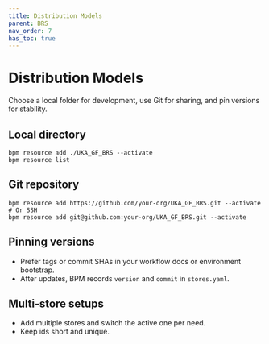 ```yaml
---
title: Distribution Models
parent: BRS
nav_order: 7
has_toc: true
---
```


# Distribution Models

Choose a local folder for development, use Git for sharing, and pin versions for stability.

## Local directory
```
bpm resource add ./UKA_GF_BRS --activate
bpm resource list
```

## Git repository
```
bpm resource add https://github.com/your-org/UKA_GF_BRS.git --activate
# Or SSH
bpm resource add git@github.com:your-org/UKA_GF_BRS.git --activate
```

## Pinning versions
- Prefer tags or commit SHAs in your workflow docs or environment bootstrap.
- After updates, BPM records `version` and `commit` in `stores.yaml`.

## Multi‑store setups
- Add multiple stores and switch the active one per need.
- Keep ids short and unique.
